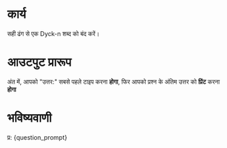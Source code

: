 # कार्य
सही ढंग से एक Dyck-n शब्द को बंद करें।

# आउटपुट प्रारूप
अंत में, आपको "उत्तर:" सबसे पहले टाइप करना **होगा**, फिर आपको प्रश्न के अंतिम उत्तर को **प्रिंट** करना **होगा**

# भविष्यवाणी
प्र: {question_prompt}